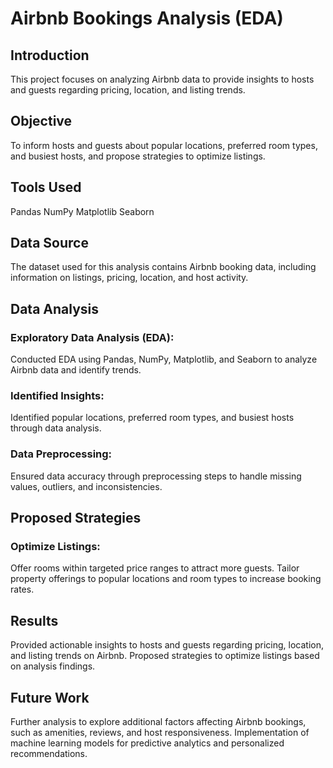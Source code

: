 # Airbnb Bookings Analysis (EDA)
## Introduction
This project focuses on analyzing Airbnb data to provide insights to hosts and guests regarding pricing, location, and listing trends.

## Objective
To inform hosts and guests about popular locations, preferred room types, and busiest hosts, and propose strategies to optimize listings.

## Tools Used
Pandas
NumPy
Matplotlib
Seaborn
## Data Source
The dataset used for this analysis contains Airbnb booking data, including information on listings, pricing, location, and host activity.

## Data Analysis
### Exploratory Data Analysis (EDA):
Conducted EDA using Pandas, NumPy, Matplotlib, and Seaborn to analyze Airbnb data and identify trends.
### Identified Insights:
Identified popular locations, preferred room types, and busiest hosts through data analysis.
### Data Preprocessing:
Ensured data accuracy through preprocessing steps to handle missing values, outliers, and inconsistencies.
## Proposed Strategies
### Optimize Listings:
Offer rooms within targeted price ranges to attract more guests.
Tailor property offerings to popular locations and room types to increase booking rates.
## Results
Provided actionable insights to hosts and guests regarding pricing, location, and listing trends on Airbnb.
Proposed strategies to optimize listings based on analysis findings.
## Future Work
Further analysis to explore additional factors affecting Airbnb bookings, such as amenities, reviews, and host responsiveness.
Implementation of machine learning models for predictive analytics and personalized recommendations.
